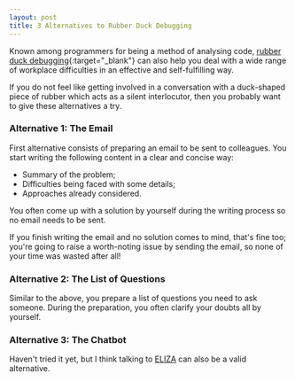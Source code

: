 ```yaml
---
layout: post
title: 3 Alternatives to Rubber Duck Debugging
---
```


Known among programmers for being a method of analysing code, [rubber duck debugging][1]{:target="_blank"} can also help you deal with a wide range of workplace difficulties in an effective and self-fulfilling way.

If you do not feel like getting involved in a conversation with a duck-shaped piece of rubber which acts as a silent interlocutor, then you probably want to give these alternatives a try.

### Alternative 1: The Email

First alternative consists of preparing an email to be sent to colleagues. You start writing the following content in a clear and concise way:

* Summary of the problem;
* Difficulties being faced with some details;
* Approaches already considered.

You often come up with a solution by yourself during the writing process so no email needs to be sent.

If you finish writing the email and no solution comes to mind, that's fine too; you're going to raise a worth-noting issue by sending the email, so none of your time was wasted after all!

### Alternative 2: The List of Questions

Similar to the above, you prepare a list of questions you need to ask someone. During the preparation, you often clarify your doubts all by yourself.

### Alternative 3: The Chatbot

Haven't tried it yet, but I think talking to [ELIZA][2] can also be a valid alternative.

[1]: https://en.wikipedia.org/wiki/Rubber_duck_debugging
[2]: https://massimo-nazaria.github.io/blog/2019/02/19/talk-about-your-problems-to-eliza.html

